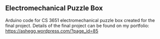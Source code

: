 ## Electromechanical Puzzle Box

Arduino code for CS 3651 electromechanical puzzle box created for the final project.
Details of the final project can be found on my portfolio: https://ashegg.wordpress.com/?page_id=85

